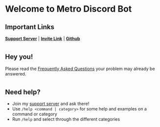 # Welcome to Metro Discord Bot

## Important Links
[**Support Server**](https://discord.gg/2ceTMZ9qJh) | [**Invite Link**](https://discord.com/oauth2/authorize?client_id=788543184082698252&scope=bot+applications.commands&permissions=140932115831) | [**Github**](https://github.com/dartmern/metro)

#

## Hey you!
Please read the [Frequently Asked Questions](https://dartmern.github.io/metro/faq/) your problem may already be answered.

#

## Need help?

* Join my [support server](https://discord.gg/2ceTMZ9qJh) and ask there!
* Use `/help <command | category>` for some help and examples on a command or category
* Run `/help` and select through the different categories


